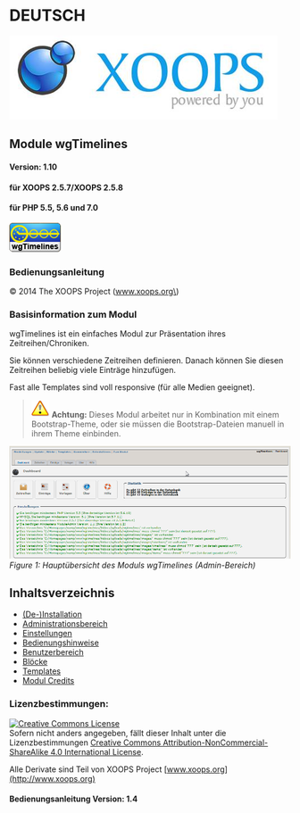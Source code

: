 # DEUTSCH

![logoXoops.jpg](../.gitbook/assets/logoxoops%20%282%29.jpg)

## Module wgTimelines

#### Version: 1.10

#### für XOOPS 2.5.7/XOOPS 2.5.8

#### für PHP 5.5, 5.6 und 7.0

![logoModule.png](../.gitbook/assets/logomodule%20%283%29.png)

### Bedienungsanleitung

© 2014 The XOOPS Project \(www.xoops.org\)

### Basisinformation zum Modul

wgTimelines ist ein einfaches Modul zur Präsentation ihres Zeitreihen/Chroniken.

Sie können verschiedene Zeitreihen definieren. Danach können Sie diesen Zeitreihen beliebig viele Einträge hinzufügen.

Fast alle Templates sind voll responsive \(für alle Medien geeignet\).

> ![](../.gitbook/assets/important%20%281%29.png) **Achtung:** Dieses Modul arbeitet nur in Kombination mit einem Bootstrap-Theme, oder sie müssen die Bootstrap-Dateien manuell in ihrem Theme einbinden.

![0dashboard.png](../.gitbook/assets/0dashboard%20%283%29.png)  
 _Figure 1: Hauptübersicht des Moduls wgTimelines \(Admin-Bereich\)_

## Inhaltsverzeichnis

* [\(De-\)Installation](https://github.com/XoopsDocs/wgtimelines-tutorial/tree/43d386750325bf0a28a6fdf2bf3dc7106a524378/de/book/1install.md)
* [Administrationsbereich](https://github.com/XoopsDocs/wgtimelines-tutorial/tree/43d386750325bf0a28a6fdf2bf3dc7106a524378/de/book/2administration.md)
* [Einstellungen](https://github.com/XoopsDocs/wgtimelines-tutorial/tree/43d386750325bf0a28a6fdf2bf3dc7106a524378/de/book/3preferences.md)
* [Bedienungshinweise](https://github.com/XoopsDocs/wgtimelines-tutorial/tree/43d386750325bf0a28a6fdf2bf3dc7106a524378/de/book/4operations.md)
* [Benutzerbereich](https://github.com/XoopsDocs/wgtimelines-tutorial/tree/43d386750325bf0a28a6fdf2bf3dc7106a524378/de/book/5userside.md)
* [Blöcke](https://github.com/XoopsDocs/wgtimelines-tutorial/tree/43d386750325bf0a28a6fdf2bf3dc7106a524378/de/book/6blocks.md)
* [Templates](https://github.com/XoopsDocs/wgtimelines-tutorial/tree/43d386750325bf0a28a6fdf2bf3dc7106a524378/de/book/7templates.md)
* [Modul Credits](https://github.com/XoopsDocs/wgtimelines-tutorial/tree/43d386750325bf0a28a6fdf2bf3dc7106a524378/de/book/9credits.md)

### Lizenzbestimmungen:

[![Creative Commons License](https://i.creativecommons.org/l/by-nc-sa/4.0/88x31.png)](http://creativecommons.org/licenses/by-nc-sa/4.0/)  
Sofern nicht anders angegeben, fällt dieser Inhalt unter die Lizenzbestimmungen [Creative Commons Attribution-NonCommercial-ShareAlike 4.0 International License](http://creativecommons.org/licenses/by-nc-sa/4.0/).

Alle Derivate sind Teil von XOOPS Project [www.xoops.org](http://www.xoops.org)

#### Bedienungsanleitung Version: 1.4

